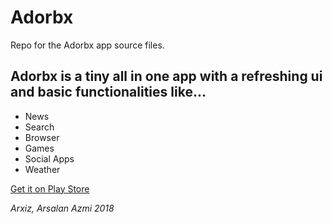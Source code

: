 # Adorbx
Repo for the Adorbx app source files.

## Adorbx is a tiny all in one app with a refreshing ui and basic functionalities like... ##
* News
* Search
* Browser
* Games
* Social Apps
* Weather

[Get it on Play Store](http://bit.ly/arxizadorbx)

*Arxiz, Arsalan Azmi 2018*
